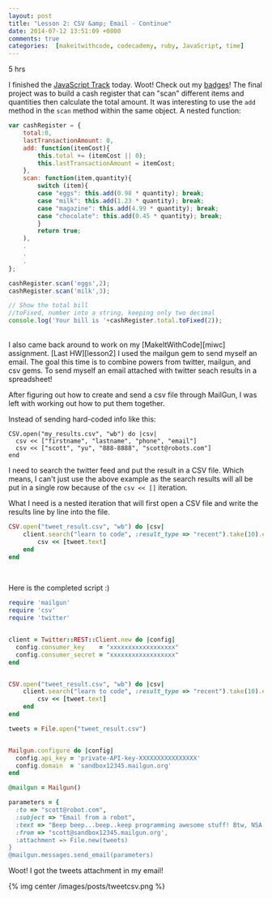 ```yaml
---
layout: post
title: "Lesson 2: CSV &amp; Email - Continue"
date: 2014-07-12 13:51:09 +0800
comments: true
categories:  [makeitwithcode, codecademy, ruby, JavaScript, time]
---
```


5 hrs

I finished the [JavaScript Track][track] today. Woot! Check out my [badges][badges]! The final project was to build a cash register that can "scan" different items and quantities then calculate the total amount. It was interesting to use the ```add``` method in the ```scan``` method within the same object. A nested function:

```javascript Cash Register
var cashRegister = {
    total:0,
    lastTransactionAmount: 0,
    add: function(itemCost){
        this.total += (itemCost || 0);
        this.lastTransactionAmount = itemCost;
    },
    scan: function(item,quantity){
        switch (item){
        case "eggs": this.add(0.98 * quantity); break;
        case "milk": this.add(1.23 * quantity); break;
        case "magazine": this.add(4.99 * quantity); break;
        case "chocolate": this.add(0.45 * quantity); break;
        }
        return true;
    ),
    .
    .
    .
};

cashRegister.scan('eggs',2);
cashRegister.scan('milk',3);

// Show the total bill
//toFixed, number into a string, keeping only two decimal
console.log('Your bill is '+cashRegister.total.toFixed(2));

```

<!--more-->

<br/>
I also came back around to work on my [MakeItWithCode][miwc] assignment. [Last HW][lesson2] I used the mailgun gem to send myself an email. The goal this time is to combine powers from twitter, mailgun, and csv gems. To send myself an email attached with twitter seach results in a spreadsheet!



After figuring out how to create and send a csv file through MailGun, I was left with working out how to put them together.



Instead of sending hard-coded info like this: 

```
CSV.open("my_results.csv", "wb") do |csv|
  csv << ["firstname", "lastname", "phone", "email"]
  csv << ["scott", "yu", "888-8888", "scott@robots.com"]
end

```

I need to search the twitter feed and put the result in a CSV file. Which means, I can't just use the above example as the search results will all be put in a single row because of the ```csv << []``` iteration.

What I need is a nested iteration that will first open a CSV file and write the results line by line into the file.

```ruby 
CSV.open("tweet_result.csv", "wb") do |csv|
    client.search("learn to code", :result_type => "recent").take(10).each do |tweet|
        csv << [tweet.text]
    end
end

```

<br />

Here is the completed script :)

```ruby twitter_spreadsheet_email.rb
require 'mailgun'
require 'csv'
require 'twitter'


client = Twitter::REST::Client.new do |config|
  config.consumer_key    = "xxxxxxxxxxxxxxxxxx"
  config.consumer_secret = "xxxxxxxxxxxxxxxxxx"
end


CSV.open("tweet_result.csv", "wb") do |csv|
    client.search("learn to code", :result_type => "recent").take(10).each do |tweet|
        csv << [tweet.text]
    end
end

tweets = File.open("tweet_result.csv")


Mailgun.configure do |config|
  config.api_key = 'private-API-key-XXXXXXXXXXXXXXXX'
  config.domain  = 'sandbox12345.mailgun.org'
end

@mailgun = Mailgun()

parameters = {
  :to => "scott@robot.com",
  :subject => "Email from a robot",
  :text => "Beep beep...beep..keep programming awesome stuff! Btw, NSA is watching!!",
  :from => "scott@sandbox12345.mailgun.org',
  :attachment => File.new(tweets)
}
@mailgun.messages.send_email(parameters)

```

Woot! I got the tweets attachment in my email!

{% img center /images/posts/tweetcsv.png %}


[track]: http://www.codecademy.com/tracks/javascript
[badges]: http://www.codecademy.com/users/scottyu/achievements
[miwc]: https://www.makeitwithcode.com
[lesson2]: /blog/2014/07/12/lesson-2-csv-and-email/